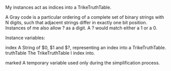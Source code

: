 My instances act as indices into a TrikeTruthTable.

A Gray code is a particular ordering of a complete set of binary strings with N digits, such that adjacent strings differ in exactly one bit position.  Instances of me also allow ? as a digit.  A ? would match either a 1 or a 0.

Instance variables:

index			A String of $0, $1 and $?, representing an index into a TrikeTruthTable.
truthTable	The TrikeTruthTable I index into.

marked		A temporary variable used only during the simplification process.